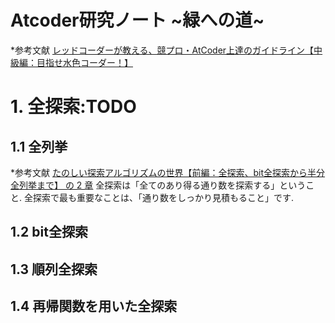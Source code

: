 # Atcoder研究ノート ~緑への道~
*参考文献
[レッドコーダーが教える、競プロ・AtCoder上達のガイドライン【中級編：目指せ水色コーダー！】](https://qiita.com/e869120/items/eb50fdaece12be418faa)

# 1. 全探索:TODO
## 1.1 全列挙
*参考文献
[たのしい探索アルゴリズムの世界【前編：全探索、bit全探索から半分全列挙まで】 の 2 章](https://qiita.com/e869120/items/25cb52ba47be0fd418d6#2-%E3%81%99%E3%81%B9%E3%81%A6%E3%81%AE%E5%9F%BA%E6%9C%AC%E5%85%A8%E6%8E%A2%E7%B4%A2)
全探索は「全てのあり得る通り数を探索する」ということ.
全探索で最も重要なことは、「通り数をしっかり見積もること」です.
## 1.2 bit全探索
## 1.3 順列全探索
## 1.4 再帰関数を用いた全探索
